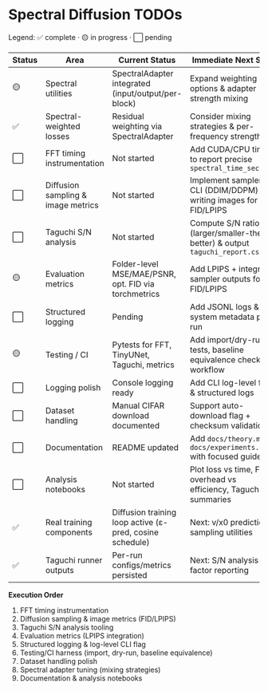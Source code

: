 # Spectral Diffusion TODOs

Legend: ✅ complete · 🟡 in progress · ⬜ pending

| Status | Area | Current Status | Immediate Next Step | Dependency | Notes / Implementation Tip |
| - | - | - | - | - | - |
| 🟡 | Spectral utilities | SpectralAdapter integrated (input/output/per-block) | Expand weighting options & adapter strength mixing | None | Adapter handles FFT/iFFT; timing & loss weighting tracked separately |
| ✅ | Spectral-weighted losses | Residual weighting via SpectralAdapter | Consider mixing strategies & per-frequency strength | Spectral utilities | Works with `loss.spectral_weighting` (none/radial/bandpass) |
| ⬜ | FFT timing instrumentation | Not started | Add CUDA/CPU timers to report precise `spectral_time_seconds` | Spectral Adapter | Use CUDA events + perf_counter fallback |
| ⬜ | Diffusion sampling & image metrics | Not started | Implement sampler CLI (DDIM/DDPM) writing images for FID/LPIPS | Real training components | Store samples under `results/images/<run_id>/` |
| ⬜ | Taguchi S/N analysis | Not started | Compute S/N ratios (larger/smaller-the-better) & output `taguchi_report.csv` | Taguchi runner | Use responses like `loss_drop_per_second`, `images_per_second` |
| 🟡 | Evaluation metrics | Folder-level MSE/MAE/PSNR, opt. FID via torchmetrics | Add LPIPS + integrate sampler outputs for FID/LPIPS | Diffusion sampling | Uses PIL & torchvision; warns if torchmetrics missing |
| ⬜ | Structured logging | Pending | Add JSONL logs & system metadata per run | Logging polish | Capture hardware info in `results/logs/<run_id>/system.txt` |
| 🟡 | Testing / CI | Pytests for FFT, TinyUNet, Taguchi, metrics | Add import/dry-run tests, baseline equivalence check, CI workflow | Validation automation | Ensure deterministic behavior, spectral toggle off == baseline |
| ⬜ | Logging polish | Console logging ready | Add CLI log-level flag & structured logs | Independent | Hook into CLI via `--log-level` |
| ⬜ | Dataset handling | Manual CIFAR download documented | Support auto-download flag + checksum validation | Network availability | Document dataset caching for CI/local |
| ⬜ | Documentation | README updated | Add `docs/theory.md` & `docs/experiments.md` with focused guides | None | Keep README concise, document flow-matching roadmap |
| ⬜ | Analysis notebooks | Not started | Plot loss vs time, FFT overhead vs efficiency, Taguchi summaries | Metrics & S/N tooling | Consume `results/summary.csv`, `taguchi_report.csv` |
| ✅ | Real training components | Diffusion training loop active (ε-pred, cosine schedule) | Next: v/x0 prediction, sampling utilities | Spectral utilities | Baseline-conv path remains for synthetic smoke tests |
| ✅ | Taguchi runner outputs | Per-run configs/metrics persisted | Next: S/N analysis & factor reporting | Metrics availability | Artifacts mirror single-run structure |

**Execution Order**
1. FFT timing instrumentation  
2. Diffusion sampling & image metrics (FID/LPIPS)  
3. Taguchi S/N analysis tooling  
4. Evaluation metrics (LPIPS integration)  
5. Structured logging & log-level CLI flag  
6. Testing/CI harness (import, dry-run, baseline equivalence)  
7. Dataset handling polish  
8. Spectral adapter tuning (mixing strategies)  
9. Documentation & analysis notebooks  
